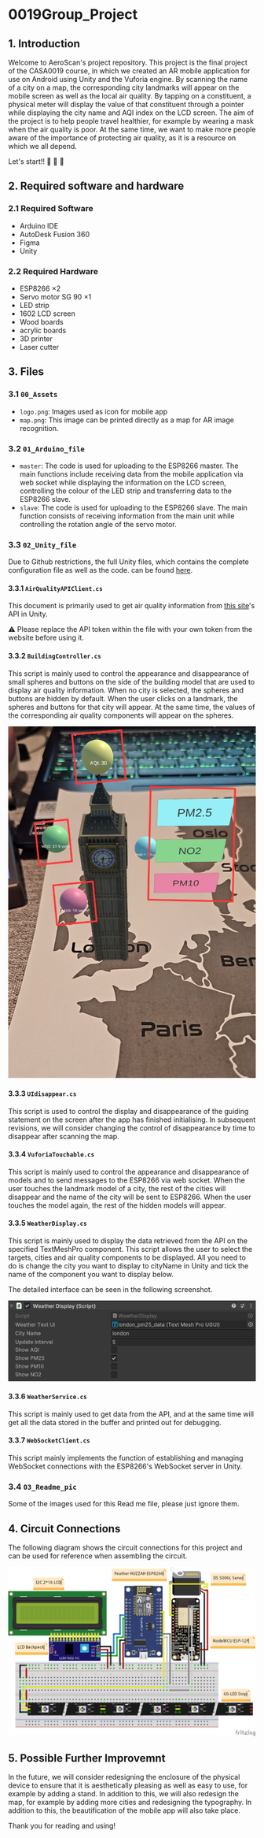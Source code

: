 # 0019Group_Project

## 1. Introduction
Welcome to AeroScan's project repository. This project is the final project of the CASA0019 course, in which we created an AR mobile application for use on Android using Unity and the Vuforia engine. By scanning the name of a city on a map, the corresponding city landmarks will appear on the mobile screen as well as the local air quality. By tapping on a constituent, a physical meter will display the value of that constituent through a pointer while displaying the city name and AQI index on the LCD screen. The aim of the project is to help people travel healthier, for example by wearing a mask when the air quality is poor. At the same time, we want to make more people aware of the importance of protecting air quality, as it is a resource on which we all depend.

Let's start!! :tada: :tada: :tada:

## 2. Required software and hardware

### 2.1 Required Software

- Arduino IDE
- AutoDesk Fusion 360
- Figma
- Unity

### 2.2 Required Hardware

- ESP8266 $\times 2$
- Servo motor SG 90 $\times 1$
- LED strip
- 1602 LCD screen
- Wood boards
- acrylic boards
- 3D printer
- Laser cutter

## 3. Files

### 3.1 `00_Assets`
- `logo.png`: Images used as icon for mobile app
- `map.png`: This image can be printed directly as a map for AR image recognition.


### 3.2 `01_Arduino_file`
- `master`: The code is used for uploading to the ESP8266 master. The main functions include receiving data from the mobile application via web socket while displaying the information on the LCD screen, controlling the colour of the LED strip and transferring data to the ESP8266 slave.
- `slave`: The code is used for uploading to the ESP8266 slave. The main function consists of receiving information from the main unit while controlling the rotation angle of the servo motor.

### 3.3 `02_Unity_file`

Due to Github restrictions, the full Unity files, which contains the complete configuration file as well as the code. can be found [here](https://drive.google.com/file/d/1IlSQ94-pa_CAHy0EGBwvVm23tg4M9ehm/view?usp=sharing).

#### 3.3.1 `AirQualityAPIClient.cs`
This document is primarily used to get air quality information from [this site](https://aqicn.org)'s API in Unity.

:warning: Please replace the API token within the file with your own token from the website before using it.

#### 3.3.2 `BuildingController.cs`
This script is mainly used to control the appearance and disappearance of small spheres and buttons on the side of the building model that are used to display air quality information. When no city is selected, the spheres and buttons are hidden by default. When the user clicks on a landmark, the spheres and buttons for that city will appear. At the same time, the values of the corresponding air quality components will appear on the spheres. 

![Balls and buttons](https://github.com/Ereshkigallll/0019Group_Project/blob/main/03_Readme_pic/balls.jpg)

#### 3.3.3 `UIdisappear.cs`

This script is used to control the display and disappearance of the guiding statement on the screen after the app has finished initialising. In subsequent revisions, we will consider changing the control of disappearance by time to disappear after scanning the map.

#### 3.3.4 `VuforiaTouchable.cs`

This script is mainly used to control the appearance and disappearance of models and to send messages to the ESP8266 via web socket. When the user touches the landmark model of a city, the rest of the cities will disappear and the name of the city will be sent to ESP8266. When the user touches the model again, the rest of the hidden models will appear.

#### 3.3.5 `WeatherDisplay.cs`

This script is mainly used to display the data retrieved from the API on the specified TextMeshPro component. This script allows the user to select the targets, cities and air quality components to be displayed. All you need to do is change the city you want to display to cityName in Unity and tick the name of the component you want to display below.

The detailed interface can be seen in the following screenshot.

![weather display](https://github.com/Ereshkigallll/0019Group_Project/blob/main/03_Readme_pic/weather.png)

#### 3.3.6 `WeatherService.cs`

This script is mainly used to get data from the API, and at the same time will get all the data stored in the buffer and printed out for debugging.

#### 3.3.7 `WebSocketClient.cs`

This script mainly implements the function of establishing and managing WebSocket connections with the ESP8266's WebSocket server in Unity.

### 3.4 `03_Readme_pic`

Some of the images used for this Read me file, please just ignore them.

## 4. Circuit Connections

The following diagram shows the circuit connections for this project and can be used for reference when assembling the circuit.

![circuit](https://github.com/Ereshkigallll/0019Group_Project/blob/main/03_Readme_pic/circuit.png)

## 5. Possible Further Improvemnt

In the future, we will consider redesigning the enclosure of the physical device to ensure that it is aesthetically pleasing as well as easy to use, for example by adding a stand. In addition to this, we will also redesign the map, for example by adding more cities and redesigning the typography. In addition to this, the beautification of the mobile app will also take place.

Thank you for reading and using!